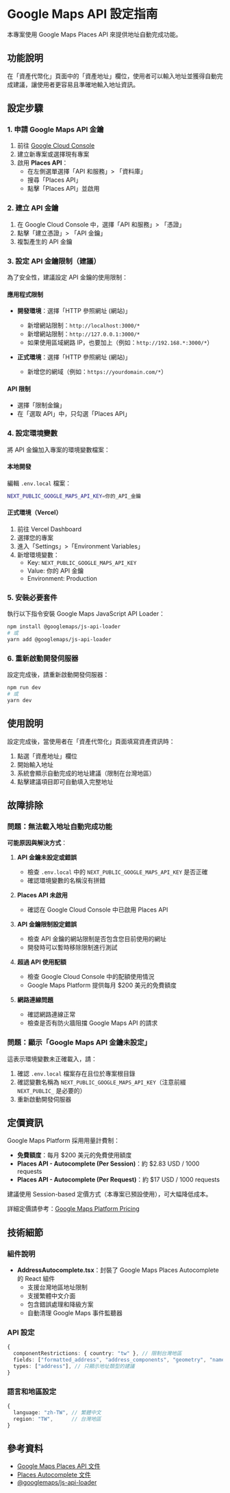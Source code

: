 # Google Maps API 設定指南

本專案使用 Google Maps Places API 來提供地址自動完成功能。

## 功能說明

在「資產代幣化」頁面中的「資產地址」欄位，使用者可以輸入地址並獲得自動完成建議，讓使用者更容易且準確地輸入地址資訊。

## 設定步驟

### 1. 申請 Google Maps API 金鑰

1. 前往 [Google Cloud Console](https://console.cloud.google.com/)
2. 建立新專案或選擇現有專案
3. 啟用 **Places API**：
   - 在左側選單選擇「API 和服務」> 「資料庫」
   - 搜尋「Places API」
   - 點擊「Places API」並啟用

### 2. 建立 API 金鑰

1. 在 Google Cloud Console 中，選擇「API 和服務」> 「憑證」
2. 點擊「建立憑證」> 「API 金鑰」
3. 複製產生的 API 金鑰

### 3. 設定 API 金鑰限制（建議）

為了安全性，建議設定 API 金鑰的使用限制：

#### 應用程式限制
- **開發環境**：選擇「HTTP 參照網址 (網站)」
  - 新增網站限制：`http://localhost:3000/*`
  - 新增網站限制：`http://127.0.0.1:3000/*`
  - 如果使用區域網路 IP，也要加上（例如：`http://192.168.*:3000/*`）

- **正式環境**：選擇「HTTP 參照網址 (網站)」
  - 新增您的網域（例如：`https://yourdomain.com/*`）

#### API 限制
- 選擇「限制金鑰」
- 在「選取 API」中，只勾選「Places API」

### 4. 設定環境變數

將 API 金鑰加入專案的環境變數檔案：

#### 本地開發
編輯 `.env.local` 檔案：
```bash
NEXT_PUBLIC_GOOGLE_MAPS_API_KEY=你的_API_金鑰
```

#### 正式環境（Vercel）
1. 前往 Vercel Dashboard
2. 選擇您的專案
3. 進入「Settings」>「Environment Variables」
4. 新增環境變數：
   - Key: `NEXT_PUBLIC_GOOGLE_MAPS_API_KEY`
   - Value: 你的 API 金鑰
   - Environment: Production

### 5. 安裝必要套件

執行以下指令安裝 Google Maps JavaScript API Loader：

```bash
npm install @googlemaps/js-api-loader
# 或
yarn add @googlemaps/js-api-loader
```

### 6. 重新啟動開發伺服器

設定完成後，請重新啟動開發伺服器：

```bash
npm run dev
# 或
yarn dev
```

## 使用說明

設定完成後，當使用者在「資產代幣化」頁面填寫資產資訊時：

1. 點選「資產地址」欄位
2. 開始輸入地址
3. 系統會顯示自動完成的地址建議（限制在台灣地區）
4. 點擊建議項目即可自動填入完整地址

## 故障排除

### 問題：無法載入地址自動完成功能

**可能原因與解決方式**：

1. **API 金鑰未設定或錯誤**
   - 檢查 `.env.local` 中的 `NEXT_PUBLIC_GOOGLE_MAPS_API_KEY` 是否正確
   - 確認環境變數的名稱沒有拼錯

2. **Places API 未啟用**
   - 確認在 Google Cloud Console 中已啟用 Places API

3. **API 金鑰限制設定錯誤**
   - 檢查 API 金鑰的網站限制是否包含您目前使用的網址
   - 開發時可以暫時移除限制進行測試

4. **超過 API 使用配額**
   - 檢查 Google Cloud Console 中的配額使用情況
   - Google Maps Platform 提供每月 $200 美元的免費額度

5. **網路連線問題**
   - 確認網路連線正常
   - 檢查是否有防火牆阻擋 Google Maps API 的請求

### 問題：顯示「Google Maps API 金鑰未設定」

這表示環境變數未正確載入，請：
1. 確認 `.env.local` 檔案存在且位於專案根目錄
2. 確認變數名稱為 `NEXT_PUBLIC_GOOGLE_MAPS_API_KEY`（注意前綴 `NEXT_PUBLIC_` 是必要的）
3. 重新啟動開發伺服器

## 定價資訊

Google Maps Platform 採用用量計費制：

- **免費額度**：每月 $200 美元的免費使用額度
- **Places API - Autocomplete (Per Session)**：約 $2.83 USD / 1000 requests
- **Places API - Autocomplete (Per Request)**：約 $17 USD / 1000 requests

建議使用 Session-based 定價方式（本專案已預設使用），可大幅降低成本。

詳細定價請參考：[Google Maps Platform Pricing](https://mapsplatform.google.com/pricing/)

## 技術細節

### 組件說明

- **AddressAutocomplete.tsx**：封裝了 Google Maps Places Autocomplete 的 React 組件
  - 支援台灣地區地址限制
  - 支援繁體中文介面
  - 包含錯誤處理和降級方案
  - 自動清理 Google Maps 事件監聽器

### API 設定

```typescript
{
  componentRestrictions: { country: "tw" }, // 限制台灣地區
  fields: ["formatted_address", "address_components", "geometry", "name"],
  types: ["address"], // 只顯示地址類型的建議
}
```

### 語言和地區設定

```typescript
{
  language: "zh-TW", // 繁體中文
  region: "TW",      // 台灣地區
}
```

## 參考資料

- [Google Maps Places API 文件](https://developers.google.com/maps/documentation/places/web-service)
- [Places Autocomplete 文件](https://developers.google.com/maps/documentation/javascript/place-autocomplete)
- [@googlemaps/js-api-loader](https://www.npmjs.com/package/@googlemaps/js-api-loader)
